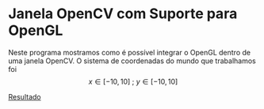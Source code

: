 # Janela OpenCV com Suporte para OpenGL 

Neste programa mostramos como é possível integrar o OpenGL dentro de uma janela OpenCV. O sistema de coordenadas do mundo que trabalhamos foi $$x\in[-10, 10]\text{ ; } y\in[-10,10]$$ 

[Resultado](http://www.github.com/)

